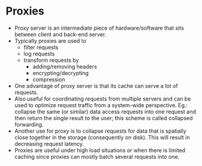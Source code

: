 # Proxies

* Proxy server is an intermediate piece of hardware/software that sits between client and back-end server.
* Typically proxies are used to
  * filter requests
  * log requests
  * transform requests by
    * adding/removing headers
    * encrypting/decrypting
    * compression
* One advantage of proxy server is that its cache can serve a lot of requests.
* Also useful for coordinating requests from multiple servers and can be used to optimize request traffic from a system-wide perspective. Eg.: collapse the same (or similar) data access requests into one request and then return the single result to the user; this scheme is called collapsed forwarding.
* Another use for proxy is to collapse requests for data that is spatially close together in the storage (consequently on disk). This will result in decreasing request latency.
* Proxies are useful under high load situations or when there is limited caching since proxies can mostly batch several requests into one.